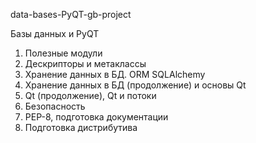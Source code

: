 data-bases-PyQT-gb-project

Базы данных и PyQT

1. Полезные модули
2. Дескрипторы и метаклассы
3. Хранение данных в БД. ORM SQLAlchemy
4. Хранение данных в БД (продолжение) и основы Qt
5. Qt (продолжение), Qt и потоки
6. Безопасность
7. PEP-8, подготовка документации
8. Подготовка дистрибутива
